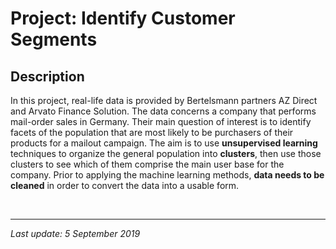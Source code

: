 # Project: Identify Customer Segments

## Description

In this project, real-life data is provided by Bertelsmann partners AZ Direct and Arvato Finance Solution. The data concerns a company that performs mail-order sales in Germany. Their main question of interest is to identify facets of the population that are most likely to be purchasers of their products for a mailout campaign. The aim is to use **unsupervised learning** techniques to organize the general population into **clusters**, then use those clusters to see which of them comprise the main user base for the company. Prior to applying the machine learning methods, **data needs to be cleaned** in order to convert the data into a usable form.

<br>

------

*Last update: 5 September 2019*


